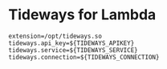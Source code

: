 # Tideways for Lambda

```
extension=/opt/tideways.so
tideways.api_key=${TIDEWAYS_APIKEY}
tideways.service=${TIDEWAYS_SERVICE}
tideways.connection=${TIDEWAYS_CONNECTION}
```
